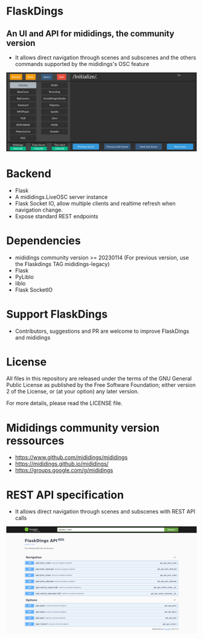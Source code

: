 # FlaskDings
## An UI and API for mididings, the community version
* It allows direct navigation through scenes and subscenes and the others commands supported by the mididings's OSC feature
<img src="/assets/flaskdings-20240226.png" />

# Backend
* Flask
* A mididings.LiveOSC server instance
* Flask Socket IO, allow multiple clients and realtime refresh when navigation change.
* Expose standard REST endpoints

# Dependencies
* mididings community version >= 20230114 (For previous version, use the Flaskdings TAG mididings-legacy)
* Flask
* PyLiblo
* liblo
* Flask SocketIO

# Support FlaskDings
* Contributors, suggestions and PR are welcome to improve FlaskDings and mididings

# License
All files in this repository are released under the terms of the GNU
General Public License as published by the Free Software Foundation;
either version 2 of the License, or (at your option) any later version.

For more details, please read the LICENSE file.

# Mididings community version ressources
* https://www.github.com/mididings/mididings
* https://mididings.github.io/mididings/
* https://groups.google.com/g/mididings

# REST API specification
* It allows direct navigation through scenes and subscenes with REST API calls
<img src="/assets/restapi.png" />